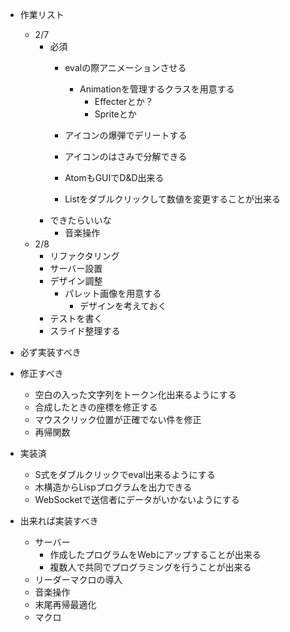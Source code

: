 - 作業リスト
    - 2/7
        - 必須
            - evalの際アニメーションさせる
                - Animationを管理するクラスを用意する
                    - Effecterとか？
                    - Spriteとか

            - アイコンの爆弾でデリートする
            - アイコンのはさみで分解できる
            - AtomもGUIでD&D出来る
            - Listをダブルクリックして数値を変更することが出来る
        - できたらいいな
            - 音楽操作
    - 2/8
        - リファクタリング
        - サーバー設置
        - デザイン調整
            - パレット画像を用意する
                - デザインを考えておく
        - テストを書く
        - スライド整理する

- 必ず実装すべき

- 修正すべき
  - 空白の入った文字列をトークン化出来るようにする
  - 合成したときの座標を修正する
  - マウスクリック位置が正確でない件を修正
  - 再帰関数

- 実装済
    - S式をダブルクリックでeval出来るようにする
    - 木構造からLispプログラムを出力できる
    - WebSocketで送信者にデータがいかないようにする

- 出来れば実装すべき
  - サーバー
      - 作成したプログラムをWebにアップすることが出来る
      - 複数人で共同でプログラミングを行うことが出来る
  - リーダーマクロの導入
  - 音楽操作
  - 末尾再帰最適化
  - マクロ

